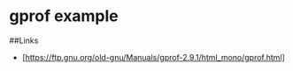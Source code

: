 gprof example
==============

##Links
- [https://ftp.gnu.org/old-gnu/Manuals/gprof-2.9.1/html_mono/gprof.html]
